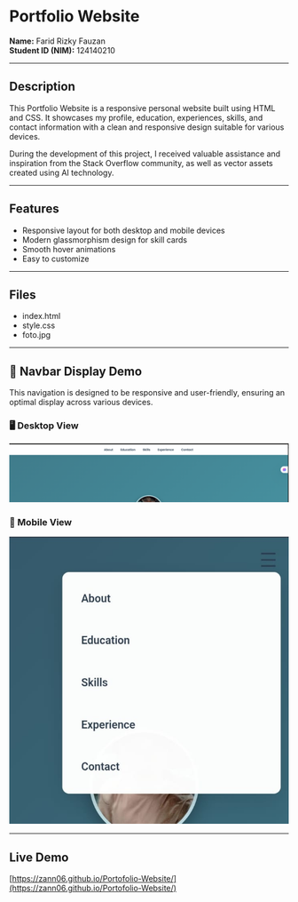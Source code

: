 # Portfolio Website  
**Name:** Farid Rizky Fauzan  
**Student ID (NIM):** 124140210  

---

## Description  
This Portfolio Website is a responsive personal website built using HTML and CSS. It showcases my profile, education, experiences, skills, and contact information with a clean and responsive design suitable for various devices.

During the development of this project, I received valuable assistance and inspiration from the Stack Overflow community, as well as vector assets created using AI technology.

---

## Features  
- Responsive layout for both desktop and mobile devices  
- Modern glassmorphism design for skill cards  
- Smooth hover animations  
- Easy to customize  

---

## Files  
- index.html  
- style.css  
- foto.jpg  

---

## 📸 Navbar Display Demo  

This navigation is designed to be responsive and user-friendly, ensuring an optimal display across various devices.

### 🖥 Desktop View  
![Navbar Desktop](attachment/navbar-desktop-appearance.png)
 

### 📱 Mobile View  
![Mobile Navbar](attachment/navbar-mobile-appearance.png)  

---

## Live Demo  
[https://zann06.github.io/Portofolio-Website/](https://zann06.github.io/Portofolio-Website/)
